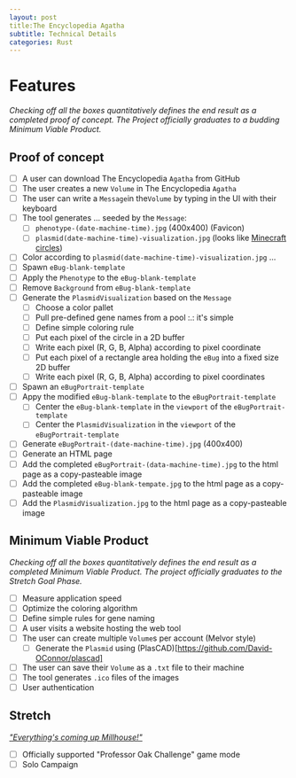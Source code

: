 ```yaml
---
layout: post
title:The Encyclopedia Agatha
subtitle: Technical Details
categories: Rust 
---
```


# Features

_Checking off all the boxes quantitatively defines the end result as a completed
proof of concept. The Project officially graduates to a budding Minimum
Viable Product._

## Proof of concept

- [ ] A user can download The Encyclopedia `Agatha` from GitHub
- [ ] The user creates a new `Volume` in The Encyclopedia `Agatha`
- [ ] The user can write a `Message`in the`Volume` by typing in the UI with their keyboard
- [ ] The tool generates ... seeded by the `Message`:
  - [ ] `phenotype-(date-machine-time).jpg` (400x400) (Favicon)
  - [ ] `plasmid(date-machine-time)-visualization.jpg` (looks like [Minecraft circles](https://donatstudios.com/PixelCircleGenerator))
- [ ] Color according to `plasmid(date-machine-time)-visualization.jpg` ...
- [ ] Spawn `eBug-blank-template`
- [ ] Apply the `Phenotype` to the `eBug-blank-template`
- [ ] Remove `Background` from `eBug-blank-template`
- [ ] Generate the `PlasmidVisualization` based on the `Message`
  - [ ] Choose a color pallet
  - [ ] Pull pre-defined gene names from a pool :.: it's simple
  - [ ] Define simple coloring rule
  - [ ] Put each pixel of the circle in a 2D buffer
  - [ ] Write each pixel (R, G, B, Alpha) according to pixel coordinate
  - [ ] Put each pixel of a rectangle area holding the `eBug` into a fixed size 2D buffer
  - [ ] Write each pixel (R, G, B, Alpha) according to pixel coordinates
- [ ] Spawn an `eBugPortrait-template`
- [ ] Appy the modified `eBug-blank-template` to the `eBugPortrait-template`
  - [ ] Center the `eBug-blank-template` in the `viewport` of the `eBugPortrait-template`
  - [ ] Center the `PlasmidVisualization` in the `viewport` of the `eBugPortrait-template`
- [ ] Generate `eBugPortrait-(date-machine-time).jpg` (400x400)
- [ ] Generate an HTML page
- [ ] Add the completed `eBugPortrait-(data-machine-time).jpg` to the html page as a copy-pasteable image
- [ ] Add the completed `eBug-blank-tempate.jpg` to the html page as a copy-pasteable image
- [ ] Add the `PlasmidVisualization.jpg` to the html page as a copy-pasteable image

## Minimum Viable Product

_Checking off all the boxes quantitatively defines the end result as a completed
Minimum Viable Product. The project officially graduates to the Stretch Goal Phase._

- [ ] Measure application speed
- [ ] Optimize the coloring algorithm
- [ ] Define simple rules for gene naming
- [ ] A user visits a website hosting the web tool
- [ ] The user can create multiple `Volume`s per account (Melvor style)
  - [ ] Generate the `Plasmid` using (PlasCAD)[https://github.com/David-OConnor/plascad]
- [ ] The user can save their `Volume` as a `.txt` file to their machine
- [ ] The tool generates `.ico` files of the images
- [ ] User authentication

## Stretch

_["Everything's coming up Millhouse!"](https://elliotsmaker.space/2024-09-08-agatha/)_

- [ ] Officially supported "Professor Oak Challenge" game mode
- [ ] Solo Campaign
